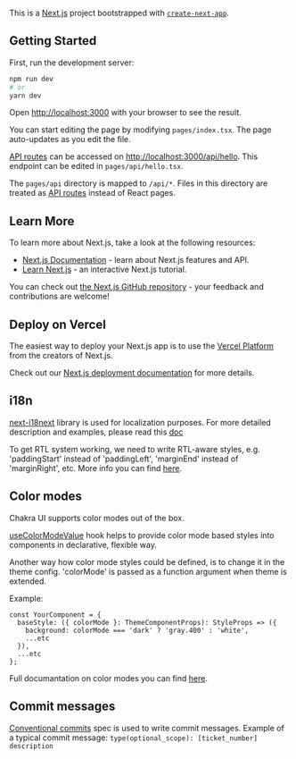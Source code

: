 This is a [Next.js](https://nextjs.org/) project bootstrapped with [`create-next-app`](https://github.com/vercel/next.js/tree/canary/packages/create-next-app).

## Getting Started

First, run the development server:

```bash
npm run dev
# or
yarn dev
```

Open [http://localhost:3000](http://localhost:3000) with your browser to see the result.

You can start editing the page by modifying `pages/index.tsx`. The page auto-updates as you edit the file.

[API routes](https://nextjs.org/docs/api-routes/introduction) can be accessed on [http://localhost:3000/api/hello](http://localhost:3000/api/hello). This endpoint can be edited in `pages/api/hello.tsx`.

The `pages/api` directory is mapped to `/api/*`. Files in this directory are treated as [API routes](https://nextjs.org/docs/api-routes/introduction) instead of React pages.

## Learn More

To learn more about Next.js, take a look at the following resources:

- [Next.js Documentation](https://nextjs.org/docs) - learn about Next.js features and API.
- [Learn Next.js](https://nextjs.org/learn) - an interactive Next.js tutorial.

You can check out [the Next.js GitHub repository](https://github.com/vercel/next.js/) - your feedback and contributions are welcome!

## Deploy on Vercel

The easiest way to deploy your Next.js app is to use the [Vercel Platform](https://vercel.com/new?utm_medium=default-template&filter=next.js&utm_source=create-next-app&utm_campaign=create-next-app-readme) from the creators of Next.js.

Check out our [Next.js deployment documentation](https://nextjs.org/docs/deployment) for more details.

## i18n

[next-i18next](https://github.com/isaachinman/next-i18next) library is used for localization purposes.
For more detailed description and examples, please read this [doc](https://github.com/isaachinman/next-i18next#serversidetranslations)

To get RTL system working, we need to write RTL-aware styles, e.g. 'paddingStart' instead of 'paddingLeft', 'marginEnd' instead of 'marginRight', etc.
More info you can find [here](https://chakra-ui.com/docs/features/rtl-support#using-rtl-aware-style-props).

## Color modes

Chakra UI supports color modes out of the box.

[useColorModeValue](https://chakra-ui.com/docs/features/color-mode#usecolormodevalue) hook helps to provide color mode based styles into components in declarative, flexible way.

Another way how color mode styles could be defined, is to change it in the theme config. 'colorMode' is passed as a function argument when theme is extended.

Example:

```
const YourComponent = {
  baseStyle: ({ colorMode }: ThemeComponentProps): StyleProps => ({
    background: colorMode === 'dark' ? 'gray.400' : 'white',
    ...etc
  }),
  ...etc
};
```

Full documantation on color modes you can find [here](https://chakra-ui.com/docs/features/color-mode).

## Commit messages

[Conventional commits](https://www.conventionalcommits.org/en/v1.0.0/) spec is used to write commit messages.
Example of a typical commit message: `type(optional_scope): [ticket_number] description`
